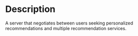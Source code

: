 
# Description

A server that negotiates between users seeking personalized recommendations and multiple recommendation services.
